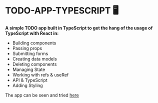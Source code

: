 # TODO-APP-TYPESCRIPT 🖥️

**A simple TODO app built in TypeScript to get the hang of the usage of TypeScript with React in:**

<ul>
    <li>Building components</li>
    <li>Passing props</li>
    <li>Submitting forms</li>
    <li>Creating data models</li>
    <li>Deleting components</li>
    <li>Managing State</li>
    <li>Working with refs & useRef</li>
    <li>API & TypeScript</li>
    <li>Adding Styling</li>
</ul>

The app can be seen and tried <a href="https://todo-app-typescript-react-estefania.netlify.app/">here</a>
